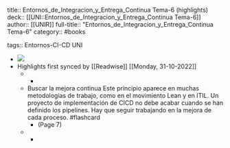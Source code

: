 title:: Entornos_de_Integracion_y_Entrega_Continua Tema-6 (highlights)
deck:: [[UNI::Entornos_de_Integracion_y_Entrega_Continua Tema-6]]
author:: [[UNIR]]
full-title:: "Entornos_de_Integracion_y_Entrega_Continua Tema-6"
category:: #books

tags:: Entornos-CI-CD UNI

- ![](https://readwise-assets.s3.amazonaws.com/media/uploaded_book_covers/profile_22942/400d3dd2-ad46-47b9-88d8-877e311e0299.jpg)
- Highlights first synced by [[Readwise]] [[Monday, 31-10-2022]]
	- -
	- Buscar la mejora continua Este principio aparece en muchas metodologías de trabajo, como en el movimiento Lean y en ITIL. Un proyecto de implementación de CICD no debe acabar cuando se han definido los pipelines. Hay que seguir trabajando en la mejora de cada proceso. #flashcard
		- (Page 7)
	- -